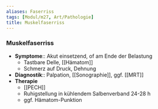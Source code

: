 ```yaml
---
aliases: Faserriss
tags: [Modul/m27, Art/Pathologie]
title: Muskelfaserriss
---
```

### Muskelfaserriss
- **Symptome**:: Akut einsetzend, of am Ende der Belastung
	- Tastbare Delle, [[Hämatom]]
	- Schmerz auf Druck, Dehnung
- **Diagnostik**:: Palpation, [[Sonographie]], ggf. [[MRT]]
- **Therapie**
	- [[PECH]]
	- Ruhigstellung in kühlendem Salbenverband 24-28 h
	- ggf. Hämatom-Punktion